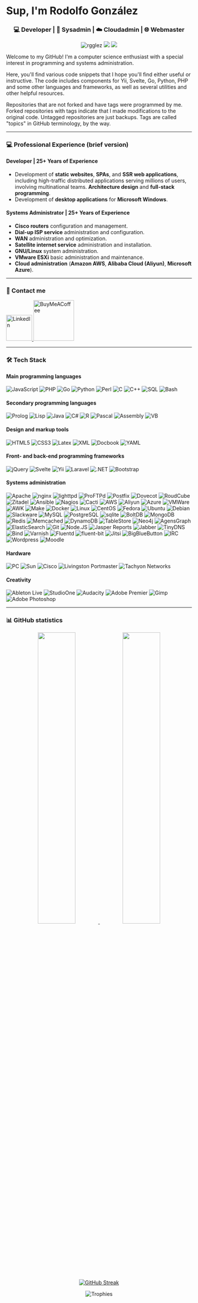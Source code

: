 # Sup, I'm Rodolfo González
<h3 align="center">💻 Developer | 🐧 Sysadmin | ☁️ Cloudadmin | 🌐 Webmaster</h3>

<p align="center">
  <img src="https://komarev.com/ghpvc/?username=rgglez&label=Profile%20views&color=0e75b6&style=flat" alt="rgglez" /> 
  <img src="https://img.shields.io/github/stars/rgglez?style=flat">
  <img src="https://img.shields.io/github/followers/rgglez?style=flat">
</p>

Welcome to my GitHub! I'm a computer science enthusiast with a special interest in programming and systems administration.

Here, you'll find various code snippets that I hope you'll find either useful or instructive. The code includes components for Yii, Svelte, Go, Python, PHP and some other languages and frameworks, as well as several utilities and other helpful resources.

Repositories that are not forked and have tags were programmed by me. Forked repositories with tags indicate that I made modifications to the original code. Untagged repositories are just backups. Tags are called "topics" in GitHub terminology, by the way.

---

### 💻 Professional Experience (brief version)

#### **Developer | 25+ Years of Experience**  

- Development of **static websites**, **SPAs**, and **SSR web applications**, including high-traffic distributed applications serving millions of users, involving multinational teams. **Architecture design** and **full-stack programming**.  
- Development of **desktop applications** for **Microsoft Windows**.  

#### **Systems Administrator | 25+ Years of Experience**  

- **Cisco routers** configuration and management.  
- **Dial-up ISP service** administration and configuration.  
- **WAN** administration and optimization.  
- **Satellite internet service** administration and installation.  
- **GNU/Linux** system administration.  
- **VMware ESXi** basic administration and maintenance.  
- **Cloud administration** (**Amazon AWS**, **Alibaba Cloud (Aliyun)**, **Microsoft Azure**). 

---

### 💬 Contact me

<p>
  <a href="https://linkedin.com/in/rggonzalez">
    <img src="https://img.shields.io/badge/LinkedIn-0077B5?logo=linkedin&logoColor=white" alt="LinkedIn" style="width:70px;">
  </a>
  <a href="https://www.buymeacoffee.com/rggonzalez"><img src="https://img.buymeacoffee.com/button-api/?text=Buy me a pizza&emoji=🍕&slug=rggonzalez&button_colour=5F7FFF&font_colour=ffffff&font_family=Inter&outline_colour=000000&coffee_colour=FFDD00" style="width:110px;" alt="BuyMeACoffee" /></a>
</p>

---

### 🛠️ Tech Stack

#### Main programming languages

![JavaScript](https://img.shields.io/badge/-JavaScript%20(ES6+)-F7DF1E?logo=javascript&logoColor=black)
![PHP](https://img.shields.io/badge/-PHP-777bb3?logo=PHP&logoColor=white)
![Go](https://img.shields.io/badge/-Go-6ad7e5?logo=Go&logoColor=black)
![Python](https://img.shields.io/badge/-Python-3670a0?logo=Python&logoColor=white)
![Perl](https://img.shields.io/badge/-Perl-212178?logo=Perl&logoColor=white)
![C](https://img.shields.io/badge/-C-03599c?logo=c&logoColor=white)
![C++](https://img.shields.io/badge/-C-03599c?logo=cplusplus&logoColor=white)
![SQL](https://img.shields.io/badge/-SQL-ffffff?logo=SQL&logoColor=black)
![Bash](https://img.shields.io/badge/-Bash-000000?logo=Bash&logoColor=white)

#### Secondary programming languages

![Prolog](https://img.shields.io/badge/-Prolog-195f97?logo=Prolog&logoColor=white)
![Lisp](https://img.shields.io/badge/-Lisp-195f97?logo=Lisp&logoColor=white)
![Java](https://img.shields.io/badge/-Java-d60020?logo=openjdk&logoColor=white)
![C#](https://img.shields.io/badge/-Csharp-842627?logo=C#&logoColor=white)
![R](https://img.shields.io/badge/-R-b5b7bb?logo=R&logoColor=black)
![Pascal](https://img.shields.io/badge/-Pascal-ffffff?logo=Pascal&logoColor=black)
![Assembly](https://img.shields.io/badge/-Assembly%208088-000000?logo=Assembly&logoColor=white)
![VB](https://img.shields.io/badge/-VisualBasic-195f97?logo=VB&logoColor=white)

#### Design and markup tools

![HTML5](https://img.shields.io/badge/-HTML5-e44d26?logo=HTML5&logoColor=white)
![CSS3](https://img.shields.io/badge/-CSS3-1572b6?logo=CSS&logoColor=white)
![Latex](https://img.shields.io/badge/-LaTeX-008181?logo=Latex&logoColor=white)
![XML](https://img.shields.io/badge/-XML-005faf?logo=XML&logoColor=white)
![Docbook](https://img.shields.io/badge/-Docbook-005faf?logo=Docbook&logoColor=white)
![YAML](https://img.shields.io/badge/-YAML-cb171e?logo=Yaml&logoColor=white)

#### Front- and back-end programming frameworks

![jQuery](https://img.shields.io/badge/-jQuery-0968a6?logo=jQuery&logoColor=white)
![Svelte](https://img.shields.io/badge/-Svelte-ff3e00?logo=Svelte&logoColor=white)
![Yii](https://img.shields.io/badge/-Yii-1e6cab?logo=Yii&logoColor=white)
![Laravel](https://img.shields.io/badge/-Laravel-ff291a?logo=Laravel&logoColor=white)
![.NET](https://img.shields.io/badge/-.NET-512ad5?logo=dotnet&logoColor=white)
![Bootstrap](https://img.shields.io/badge/-Bootstrap-7b12f8?logo=Bootstrap&logoColor=white)

#### Systems administration

![Apache](https://img.shields.io/badge/-Apache-b02050?logo=Apache&logoColor=white)
![nginx](https://img.shields.io/badge/-nginx-009901?logo=nginx&logoColor=white) 
![lighttpd](https://img.shields.io/badge/-lighttpd-366680?logo=lighttpd&logoColor=white)
![ProFTPd](https://img.shields.io/badge/-ProFTPd-ff0000?logo=ProFTPd&logoColor=white)
![Postfix](https://img.shields.io/badge/-Postfix-cb171e?logo=postfix&logoColor=white)
![Dovecot](https://img.shields.io/badge/-Dovecot-4fc0ae?logo=dovecot&logoColor=white)
![RoudCube](https://img.shields.io/badge/-RoundCube-37beff?logo=roundcube&logoColor=white)
![Zitadel](https://img.shields.io/badge/-Zitadel-ff36a0?logo=Zitadelot&logoColor=white)
![Ansible](https://img.shields.io/badge/-Ansible-000000?logo=Ansible&logoColor=white)
![Nagios](https://img.shields.io/badge/-Nagios-000000?logo=Nagios&logoColor=white)
![Cacti](https://img.shields.io/badge/-Cacti-239914?logo=cacti&logoColor=white)
![AWS](https://img.shields.io/badge/-AWS-ff9900?logo=AmazonWebServices&logoColor=black)
![Aliyun](https://img.shields.io/badge/-Aliyun-ee6b1f?logo=Aliyun&logoColor=black)
![Azure](https://img.shields.io/badge/-Azure-31abe9?logo=Azure&logoColor=black)
![VMWare](https://img.shields.io/badge/-VMWare-0679c4?logo=VMWare&logoColor=white)
![AWK](https://img.shields.io/badge/-AWK-000000?logo=AWK&logoColor=white)
![Make](https://img.shields.io/badge/-Make-ffffff?logo=cmake&logoColor=black)
![Docker](https://img.shields.io/badge/-Docker-2496ed?logo=docker&logoColor=white)
![Linux](https://img.shields.io/badge/-Linux-000000?logo=Linux&logoColor=white)
![CentOS](https://img.shields.io/badge/-CentOS-a34f89?logo=CentOS&logoColor=white)
![Fedora](https://img.shields.io/badge/-Fedora-51a2db?logo=Fedora&logoColor=white)
![Ubuntu](https://img.shields.io/badge/-Ubuntu-ea510e?logo=Ubuntu&logoColor=white)
![Debian](https://img.shields.io/badge/-Debian-d70651?logo=Debian&logoColor=white)
![Slackware](https://img.shields.io/badge/-Slackware-ffffff?logo=Slackware&logoColor=black)
![MySQL](https://img.shields.io/badge/-MySQL-f09215?logo=mysql&logoColor=white)
![PostgreSQL](https://img.shields.io/badge/-PostgreSQL-3f5f91?logo=PostgreSQL&logoColor=white)
![sqlite](https://img.shields.io/badge/-sqlite-003858?logo=sqlite&logoColor=white)
![BoltDB](https://img.shields.io/badge/-BoltDB-000000?logo=boltdb&logoColor=white)
![MongoDB](https://img.shields.io/badge/-MongoDB-0faa54?logo=MongoDB&logoColor=white)
![Redis](https://img.shields.io/badge/-Redis-a02420?logo=Redis&logoColor=white)
![Memcached](https://img.shields.io/badge/-Memcached-298d83?logo=Memcached&logoColor=white)
![DynamoDB](https://img.shields.io/badge/-DynamoDB-000000?logo=DynamoDB&logoColor=white)
![TableStore](https://img.shields.io/badge/-TableStore-000000?logo=TableStore&logoColor=white)
![Neo4j](https://img.shields.io/badge/-Neo4j-008dff?logo=Neo4j&logoColor=white)
![AgensGraph](https://img.shields.io/badge/-AgensGraph-2255ff?logo=AgensGraph&logoColor=white)
![ElasticSearch](https://img.shields.io/badge/-ElasticSearch-00bfb4?logo=Elasticsearch&logoColor=white)
![Git](https://img.shields.io/badge/-Git-f05232?logo=Git&logoColor=white)
![Node.JS](https://img.shields.io/badge/-Node.JS-76b55b?logo=node.js&logoColor=white)
![Jasper Reports](https://img.shields.io/badge/-Jasper%20Reports-0783ce?logo=jasper&logoColor=white)
![Jabber](https://img.shields.io/badge/-Jabber-c91125?logo=jabber&logoColor=white)
![TinyDNS](https://img.shields.io/badge/-TinyDNS-000000?logo=TinyDNS&logoColor=white)
![Bind](https://img.shields.io/badge/-Bind-000000?logo=Bind&logoColor=white)
![Varnish](https://img.shields.io/badge/-Varnish-000000?logo=Varnish&logoColor=white)
![Fluentd](https://img.shields.io/badge/-Fluentd-62a6db?logo=Fluentd&logoColor=white)
![fluent-bit](https://img.shields.io/badge/-fluentbit-62a6db?logo=FluentBit&logoColor=white)
![Jitsi](https://img.shields.io/badge/-Jitsi-ffd996?logo=Jitsi&logoColor=black)
![BigBlueButton](https://img.shields.io/badge/-BigBlueButton-474c84?logo=BigBlueButton&logoColor=white)
![IRC](https://img.shields.io/badge/-IRC-ffffff?logo=IRC&logoColor=black)
![Wordpress](https://img.shields.io/badge/-Wordpress-02719c?logo=Wordpress&logoColor=white)
![Moodle](https://img.shields.io/badge/-Moodle-ea812a?logo=Moodle&logoColor=white)

#### Hardware

![PC](https://img.shields.io/badge/-PC-ffffff?logo=PC&logoColor=black)
![Sun](https://img.shields.io/badge/-Sun-ffffff?logo=SunMicrosystems&logoColor=black)
![Cisco](https://img.shields.io/badge/-Cisco-049cda?logo=Cisco&logoColor=white)
![Livingston Portmaster](https://img.shields.io/badge/-Livingston%20Portmaster-9a6457?logo=Livingston&logoColor=white)
![Tachyon Networks](https://img.shields.io/badge/-Tachyon%20Networks-a02e52?logo=TachyonNetworks&logoColor=white)

#### Creativity

![Ableton Live](https://img.shields.io/badge/-Ableton%20Live-ffffff?logo=AbletonLive&logoColor=black)
![StudioOne](https://img.shields.io/badge/-StudioOne-ffffff?logo=Presonus&logoColor=black)
![Audacity](https://img.shields.io/badge/-Audacity-f3e417?logo=Audacity&logoColor=black)
![Adobe Premier](https://img.shields.io/badge/-Adobe%20Premier-ea0f00?logo=Adobe&logoColor=white)
![Gimp](https://img.shields.io/badge/-Gimp-868372?logo=Gimp&logoColor=white)
![Adobe Photoshop](https://img.shields.io/badge/-Adobe%20Photoshop-ea0f00?logo=Adobe&logoColor=white)

---

### 📊 GitHub statistics

<div align="center">
  <a href="https://github.com/rgglez">
    <img width="45%" src="https://github-readme-stats.vercel.app/api?username=rgglez&show_icons=true" />
    <img width="45%" src="https://github-readme-stats.vercel.app/api/top-langs/?username=rgglez&layout=compact" />
    <img src="https://streak-stats.demolab.com/?user=rgglez" alt="GitHub Streak" style="max-width: 100%; height: auto;" />    
  </a>  
</div>

<p align="center">
  <img src="https://github-profile-trophy.vercel.app/?username=rgglez&theme=onedark&row=2&column=4" alt="Trophies" />
</p>
